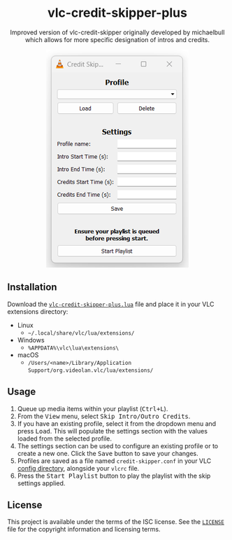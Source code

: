 <h1 align="center">vlc-credit-skipper-plus</h1>
<p align="center">Improved version of vlc-credit-skipper originally developed by michaelbull which allows for more specific designation of intros and credits.</p>
<p align="center"><a href="#readme"><img src="https://github.com/livycus/vlc-credit-skipper-plus/blob/main/Preview.png" alt="Preview" /></a></p>

## Installation

Download the [`vlc-credit-skipper-plus.lua`](vlc-credit-skipper-plus.lua) file and place it in
your VLC extensions directory:

- Linux
    - `~/.local/share/vlc/lua/extensions/`
- Windows
    - `%APPDATA%\vlc\lua\extensions\`
- macOS
    - `/Users/<name>/Library/Application Support/org.videolan.vlc/lua/extensions/`

## Usage

1. Queue up media items within your playlist (<kbd>Ctrl+L</kbd>).
2. From the <kbd>View</kbd> menu, select <kbd>Skip Intro/Outro
   Credits</kbd>.
3. If you have an existing profile, select it from the dropdown menu and press
   <kbd>Load</kbd>. This will populate the settings section with the values
   loaded from the selected profile.
4. The settings section can be used to configure an existing profile or to
   create a new one. Click the <kbd>Save</kbd> button to save your changes.
6. Profiles are saved as a file named `credit-skipper.conf` in your VLC [config
   directory][config-dir], alongside your `vlcrc` file.
7. Press the <kbd>Start Playlist</kbd> button to play the playlist with the skip
   settings applied.

## License

This project is available under the terms of the ISC license. See the
[`LICENSE`](LICENSE) file for the copyright information and licensing terms.

[github]: https://github.com/michaelbull/vlc-credit-skipper
[config-dir]: https://www.videolan.org/support/faq.html#Config

